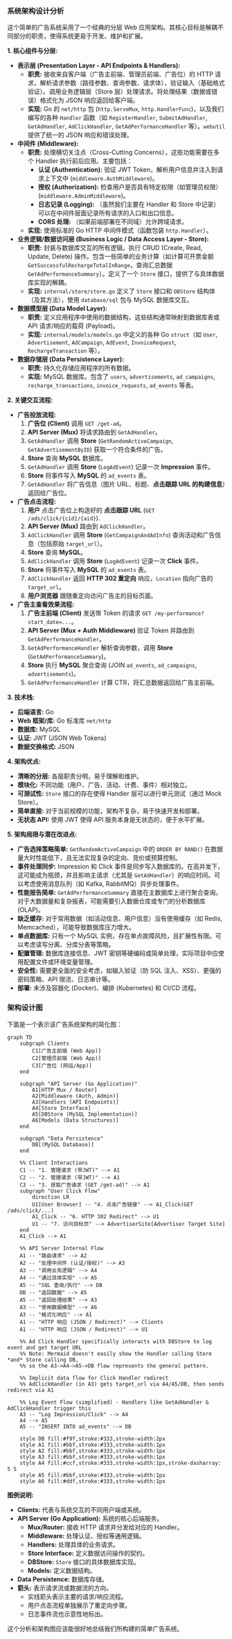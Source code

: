 ### 系统架构设计分析

这个简单的广告系统采用了一个经典的分层 Web 应用架构。其核心目标是解耦不同部分的职责，使得系统更易于开发、维护和扩展。

**1. 核心组件与分层:**

*   **表示层 (Presentation Layer - API Endpoints & Handlers):**
    *   **职责:** 接收来自客户端（广告主前端、管理员前端、广告位）的 HTTP 请求，解析请求参数（路径参数、查询参数、请求体），验证输入（基础格式验证）。调用业务逻辑层（Store 层）处理请求。将处理结果（数据或错误）格式化为 JSON 响应返回给客户端。
    *   **实现:** Go 的 `net/http` 包 (`http.ServeMux`, `http.HandlerFunc`)，以及我们编写的各种 `Handler` 函数（如 `RegisterHandler`, `SubmitAdHandler`, `GetAdHandler`, `AdClickHandler`, `GetAdPerformanceHandler` 等）。`webutil` 提供了统一的 JSON 响应和错误处理。
*   **中间件 (Middleware):**
    *   **职责:** 处理横切关注点（Cross-Cutting Concerns），这些功能需要在多个 Handler 执行前后应用。主要包括：
        *   **认证 (Authentication):** 验证 JWT Token，解析用户信息并注入到请求上下文中 (`middleware.AuthMiddleware`)。
        *   **授权 (Authorization):** 检查用户是否具有特定权限（如管理员权限） (`middleware.AdminMiddleware`)。
        *   **日志记录 (Logging):** （虽然我们主要在 Handler 和 Store 中记录）可以在中间件层面记录所有请求的入口和出口信息。
        *   **CORS 处理:** （如果前端部署在不同域）允许跨域请求。
    *   **实现:** 使用标准的 Go HTTP 中间件模式（函数包装 `http.Handler`）。
*   **业务逻辑/数据访问层 (Business Logic / Data Access Layer - Store):**
    *   **职责:** 封装与数据库交互的所有逻辑。执行 CRUD (Create, Read, Update, Delete) 操作。包含一些简单的业务计算（如计算可开票金额 `GetSuccessfulRechargeTotalInRange`，查询汇总数据 `GetAdPerformanceSummary`）。定义了一个 `Store` 接口，提供了与具体数据库实现的解耦。
    *   **实现:** `internal/store/store.go` 定义了 `Store` 接口和 `DBStore` 结构体（及其方法），使用 `database/sql` 包与 MySQL 数据库交互。
*   **数据模型层 (Data Model Layer):**
    *   **职责:** 定义应用程序中使用的数据结构，这些结构通常映射到数据库表或 API 请求/响应的载荷 (Payload)。
    *   **实现:** `internal/models/models.go` 中定义的各种 Go `struct`（如 `User`, `Advertisement`, `AdCampaign`, `AdEvent`, `InvoiceRequest`, `RechargeTransaction` 等）。
*   **数据存储层 (Data Persistence Layer):**
    *   **职责:** 持久化存储应用程序的所有数据。
    *   **实现:** MySQL 数据库。包含了 `users`, `advertisements`, `ad_campaigns`, `recharge_transactions`, `invoice_requests`, `ad_events` 等表。

**2. 关键交互流程:**

*   **广告投放流程:**
    1.  **广告位 (Client)** 调用 `GET /get-ad`。
    2.  **API Server (Mux)** 将请求路由到 `GetAdHandler`。
    3.  `GetAdHandler` 调用 **Store** (`GetRandomActiveCampaign`, `GetAdvertisementByID`) 获取一个符合条件的广告。
    4.  **Store** 查询 **MySQL** 数据库。
    5.  `GetAdHandler` 调用 **Store** (`LogAdEvent`) 记录一次 **Impression** 事件。
    6.  **Store** 将事件写入 **MySQL** 的 `ad_events` 表。
    7.  `GetAdHandler` 将广告信息（图片 URL、标题、**点击跟踪 URL 的构建信息**）返回给广告位。
*   **广告点击流程:**
    1.  **用户** 点击广告位上构造好的 **点击跟踪 URL** (`GET /ads/click/{cid}/{aid}`).
    2.  **API Server (Mux)** 路由到 `AdClickHandler`。
    3.  `AdClickHandler` 调用 **Store** (`GetCampaignAndAdInfo`) 查询活动和广告信息（包括原始 `target_url`）。
    4.  **Store** 查询 **MySQL**。
    5.  `AdClickHandler` 调用 **Store** (`LogAdEvent`) 记录一次 **Click** 事件。
    6.  **Store** 将事件写入 **MySQL** 的 `ad_events` 表。
    7.  `AdClickHandler` 返回 **HTTP 302 重定向** 响应，`Location` 指向广告的 `target_url`。
    8.  **用户浏览器** 跟随重定向访问广告主的目标页面。
*   **广告主查看效果流程:**
    1.  **广告主前端 (Client)** 发送带 Token 的请求 `GET /my-performance?start_date=...`。
    2.  **API Server (Mux + Auth Middleware)** 验证 Token 并路由到 `GetAdPerformanceHandler`。
    3.  `GetAdPerformanceHandler` 解析查询参数，调用 **Store** (`GetAdPerformanceSummary`)。
    4.  **Store** 执行 **MySQL** 聚合查询 (JOIN `ad_events`, `ad_campaigns`, `advertisements`)。
    5.  `GetAdPerformanceHandler` 计算 CTR，将汇总数据返回给广告主前端。

**3. 技术栈:**

*   **后端语言:** Go
*   **Web 框架/库:** Go 标准库 `net/http`
*   **数据库:** MySQL
*   **认证:** JWT (JSON Web Tokens)
*   **数据交换格式:** JSON

**4. 架构优点:**

*   **清晰的分层:** 各层职责分明，易于理解和维护。
*   **模块化:** 不同功能（用户、广告、活动、计费、事件）相对独立。
*   **可测试性:** `Store` 接口的存在使得 Handler 层可以进行单元测试（通过 Mock Store）。
*   **简单直接:** 对于当前规模的功能，架构不复杂，易于快速开发和部署。
*   **无状态 API:** 使用 JWT 使得 API 服务本身是无状态的，便于水平扩展。

**5. 架构局限与潜在改进点:**

*   **广告选择策略简单:** `GetRandomActiveCampaign` 中的 `ORDER BY RAND()` 在数据量大时性能低下，且无法实现复杂的定向、竞价或预算控制。
*   **事件处理同步:** Impression 和 Click 事件是同步写入数据库的。在高并发下，这可能成为瓶颈，并且影响主请求（尤其是 `GetAdHandler`）的响应时间。可以考虑使用消息队列（如 Kafka, RabbitMQ）异步处理事件。
*   **性能报告简单:** `GetAdPerformanceSummary` 直接在主数据库上进行聚合查询。对于大数据量和复杂报表，可能需要引入数据仓库或专门的分析数据库 (OLAP)。
*   **缺乏缓存:** 对于常用数据（如活动信息、用户信息）没有使用缓存（如 Redis, Memcached），可能导致数据库压力增大。
*   **单点数据库:** 只有一个 MySQL 实例，存在单点故障风险，且扩展性有限。可以考虑读写分离、分库分表等策略。
*   **配置管理:** 数据库连接信息、JWT 密钥等硬编码或简单处理，实际项目中应使用配置文件或环境变量管理。
*   **安全性:** 需要更全面的安全考虑，如输入验证（防 SQL 注入、XSS）、更强的密码策略、API 限流、日志审计等。
*   **部署:** 未涉及容器化 (Docker)、编排 (Kubernetes) 和 CI/CD 流程。

### 架构设计图

下面是一个表示该广告系统架构的简化图：

```mermaid
graph TD
    subgraph Clients
        C1[广告主前端 (Web App)]
        C2[管理员前端 (Web App)]
        C3[广告位 (网站/App)]
    end

    subgraph "API Server (Go Application)"
        A1[HTTP Mux / Router]
        A2[Middleware (Auth, Admin)]
        A3[Handlers (API Endpoints)]
        A4[Store Interface]
        A5[DBStore (MySQL Implementation)]
        A6[Models (Data Structures)]
    end

    subgraph "Data Persistence"
        DB[(MySQL Database)]
    end

    %% Client Interactions
    C1 -- "1. 管理请求 (带JWT)" --> A1
    C2 -- "2. 管理请求 (带JWT)" --> A1
    C3 -- "3. 获取广告请求 (GET /get-ad)" --> A1
    subgraph "User Click Flow"
        direction LR
        U1[User Browser] -- "4. 点击广告链接" --> A1_Click(GET /ads/click/...)
        A1_Click -- "6. HTTP 302 Redirect" --> U1
        U1 -- "7. 访问目标页" --> AdvertiserSite[Advertiser Target Site]
    end
    A1_Click --> A1

    %% API Server Internal Flow
    A1 -- "路由请求" --> A2
    A2 -- "处理中间件 (认证/授权)" --> A3
    A3 -- "调用业务逻辑" --> A4
    A4 -- "通过具体实现" --> A5
    A5 -- "SQL 查询/执行" --> DB
    DB -- "返回数据" --> A5
    A5 -- "返回处理结果" --> A3
    A3 -- "使用数据模型" --> A6
    A3 -- "格式化响应" --> A1
    A1 -- "HTTP 响应 (JSON / Redirect)" --> Clients
    A1 -- "HTTP 响应 (JSON / Redirect)" --> U1

    %% Ad Click Handler specifically interacts with DBStore to log event and get target URL
    %% Note: Mermaid doesn't easily show the Handler calling Store *and* Store calling DB,
    %% so the A3->A4->A5->DB flow represents the general pattern.

    %% Implicit data flow for Click Handler redirect
    %% AdClickHandler (in A3) gets target_url via A4/A5/DB, then sends redirect via A1

    %% Log Event Flow (simplified) - Handlers like GetAdHandler & AdClickHandler trigger this
    A3 -- "Log Impression/Click" --> A4
    A4 --> A5
    A5 -- "INSERT INTO ad_events" --> DB

    style DB fill:#f9f,stroke:#333,stroke-width:2px
    style A1 fill:#bbf,stroke:#333,stroke-width:1px
    style A2 fill:#bbf,stroke:#333,stroke-width:1px
    style A3 fill:#bbf,stroke:#333,stroke-width:1px
    style A4 fill:#ccf,stroke:#333,stroke-width:1px,stroke-dasharray: 5 5
    style A5 fill:#bbf,stroke:#333,stroke-width:1px
    style A6 fill:#ddf,stroke:#333,stroke-width:1px
```

**图例说明:**

*   **Clients:** 代表与系统交互的不同用户端或系统。
*   **API Server (Go Application):** 系统的核心后端服务。
    *   **Mux/Router:** 接收 HTTP 请求并分发给对应的 Handler。
    *   **Middleware:** 处理认证、授权等通用逻辑。
    *   **Handlers:** 处理具体的业务请求。
    *   **Store Interface:** 定义数据访问操作的契约。
    *   **DBStore:** `Store` 接口的具体数据库实现。
    *   **Models:** 定义数据结构。
*   **Data Persistence:** 数据库存储。
*   **箭头:** 表示请求流或数据流的方向。
    *   实线箭头表示主要的请求/响应流程。
    *   用户点击流程单独展示了重定向步骤。
    *   日志事件流也示意性地标出。

这个分析和架构图应该能很好地总结我们所构建的简单广告系统。